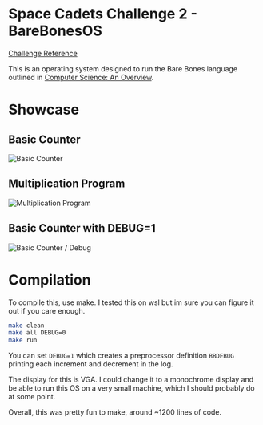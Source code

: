 # Space Cadets Challenge 2 - BareBonesOS

[Challenge Reference](https://secure.ecs.soton.ac.uk/student/wiki/w/COMP1202/Space_Cadets/SCChallengeBareBones)

This is an operating system designed to run the Bare Bones language outlined in [Computer Science: An Overview](http://www.amazon.co.uk/Computer-Science-Overview-Glenn-Brookshear/dp/0321544285/ref=sr_1_1?ie=UTF8&s=books&qid=1225741559&sr=8-1).

# Showcase

## Basic Counter

![Basic Counter](2.png)

## Multiplication Program

![Multiplication Program](1.png)

## Basic Counter with DEBUG=1

![Basic Counter / Debug](3.png)

# Compilation

To compile this, use make. I tested this on wsl but im sure you can figure it out if you care enough.

```bash
make clean
make all DEBUG=0
make run
```

You can set `DEBUG=1` which creates a preprocessor definition `BBDEBUG` printing each increment and decrement in the log.

The display for this is VGA. I could change it to a monochrome display and be able to run this OS on a very small machine, which I should probably do at some point.

Overall, this was pretty fun to make, around ~1200 lines of code.
